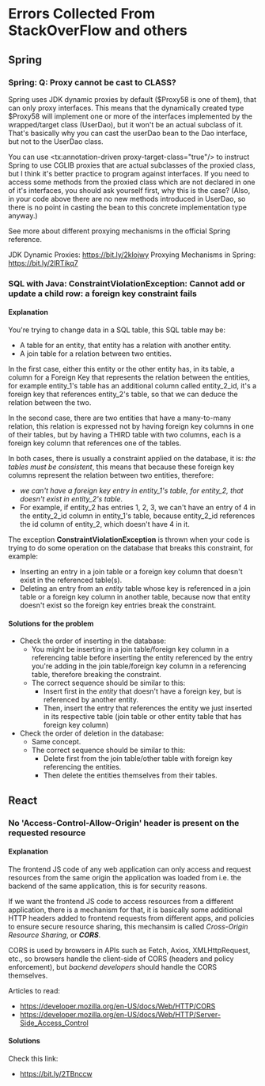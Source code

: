 # Errors Collected From StackOverFlow and others

## Spring
### Spring: Q: Proxy cannot be cast to CLASS?
Spring uses JDK dynamic proxies by default ($Proxy58 is one of them), that can only proxy interfaces. This means that the dynamically created type $Proxy58 will implement one or more of the interfaces implemented by the wrapped/target class (UserDao), but it won't be an actual subclass of it. That's basically why you can cast the userDao bean to the Dao interface, but not to the UserDao class.

You can use <tx:annotation-driven proxy-target-class="true"/> to instruct Spring to use CGLIB proxies that are actual subclasses of the proxied class, but I think it's better practice to program against interfaces. If you need to access some methods from the proxied class which are not declared in one of it's interfaces, you should ask yourself first, why this is the case?
(Also, in your code above there are no new methods introduced in UserDao, so there is no point in casting the bean to this concrete implementation type anyway.)

See more about different proxying mechanisms in the official Spring reference.

JDK Dynamic Proxies: https://bit.ly/2klojwy
Proxying Mechanisms in Spring: https://bit.ly/2lRTikq7 

### SQL with Java: ConstraintViolationException: Cannot add or update a child row: a foreign key constraint fails
#### Explanation
You're trying to change data in a SQL table, this SQL table may be:
- A table for an entity, that entity has a relation with another entity.
- A join table for a relation between two entities.

In the first case, either this entity or the other entity has, in its table, a column for a Foreign Key that represents the relation between the entities, for example entity_1's table has an additional column called entity_2_id, it's a foreign key that references entity_2's table, so that we can deduce the relation between the two.

In the second case, there are two entities that have a many-to-many relation, this relation is expressed not by having foreign key columns in one of their tables, but by having a THIRD table with two columns, each is a foreign key column that references one of the tables.

In both cases, there is usually a constraint applied on the database, it is: *the tables must be consistent*, this means that because these foreign key columns represent the relation between two entities, therefore:
+ *we can't have a foreign key entry in entity_1's table, for entity_2, that doesn't exist in entity_2's table*.
+ For example, if entity_2 has entries 1, 2, 3, we can't have an entry of 4 in the entity_2_id column in entity_1's table, because entity_2_id references the id column of entity_2, which doesn't have 4 in it.

The exception **ConstraintViolationException** is thrown when your code is trying to do some operation on the database that breaks this constraint, for example:
- Inserting an entry in a join table or a foreign key column that doesn't exist in the referenced table(s).
- Deleting an entry from an *entity* table whose key is referenced in a join table or a foreign key column in another table, because now that entity doesn't exist so the foreign key entries break the constraint.

#### Solutions for the problem
- Check the order of inserting in the database:
    + You might be inserting in a join table/foreign key column in a referencing table before inserting the entity referenced by the entry you're adding in the join table/foreign key column in a referencing table, therefore breaking the constraint.
    + The correct sequence should be similar to this:
        - Insert first in the *entity* that doesn't have a foreign key, but is referenced by another entity.
        - Then, insert the entry that references the entity we just inserted in its respective table (join table or other entity table that has foreign key column) 
- Check the order of deletion in the database:
    + Same concept.
    + The correct sequence should be similar to this:
        - Delete first from the join table/other table with foreign key referencing the entities.
        - Then delete the entities themselves from their tables.



## React
### No 'Access-Control-Allow-Origin' header is present on the requested resource
#### Explanation
The frontend JS code of any web application can only access and request resources from the same origin the application was loaded from i.e. the backend of the same application, this is for security reasons.

If we want the frontend JS code to access resources from a different application, there is a mechanism for that, it is basically some additional HTTP headers added to frontend requests from different apps, and policies to ensure secure resource sharing, this mechansim is called *Cross-Origin Resource Sharing*, or ***CORS***.

CORS is used by browsers in APIs such as Fetch, Axios, XMLHttpRequest, etc., so browsers handle the client-side of CORS (headers and policy enforcement), but *backend developers* should handle the CORS themselves.

Articles to read:
- https://developer.mozilla.org/en-US/docs/Web/HTTP/CORS
- https://developer.mozilla.org/en-US/docs/Web/HTTP/Server-Side_Access_Control

#### Solutions
Check this link:
- https://bit.ly/2TBnccw